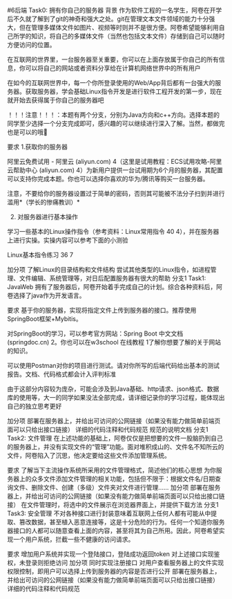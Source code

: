 #6后端
Task0: 拥有你自己的服务器
背景
作为软件工程的一名学生，阿卷在开学后不久就了解到了git的神奇和强大之处。git在管理文本文件领域的能力十分强大，但在管理多媒体文件如图片、视频等时则并不是很方便。阿卷希望能够利用自己所学的知识，将自己的多媒体文件（当然也包括文本文件）存储到自己可以随时方便访问的位置。

在互联网的世界里，一台服务器至关重要，你可以在上面存放属于你自己的所有信息，你可以将自己的网站或者资料分享给在计算机网络世界中的所有用户

在如今的互联网世界中，每一个你所登录使用的Web/App背后都有一台强大的服务器。获取服务器，学会基础Linux指令开发是进行软件工程开发的第一步，现在就开始去获得属于你自己的服务器吧

！！！注意！！！：本题有两个分支，分别为Java方向和c++方向。选择本题的同学至少选择一个分支完成即可，感兴趣的可以继续进行深入了解。当然，都做完也是可以的哦🥰

要求
1.获取你的服务器

阿里云免费试用 - 阿里云 (aliyun.com) 4（这里是试用教程：ECS试用攻略-阿里云帮助中心 (aliyun.com) 4）为新用户提供一台试用期为6个月的服务器，其配置可以支持你完成本题。你也可以选择你喜欢的华为/腾讯等购买一台服务器。

注意，不要给你的服务器设置过于简单的密码，否则其可能被不法分子扫到并进行滥用*（学长的惨痛教训）*

2. 对服务器进行基本操作

学习一些基本的Linux操作指令（参考资料：Linux常用指令 40 4），并在服务器上进行实操。实操内容可以参考下面的小测验

Linux基本指令练习 36 7

加分项
了解Linux的目录结构和文件结构
尝试其他类型的Linux指令，如进程管理、文件编辑、系统管理等，对日后配置服务器有很大的帮助
分支1 Task1: JavaWeb
拥有了服务器后，阿卷开始着手完成自己的计划。综合各种资料后，阿卷选择了java作为开发语言。

要求
基于你的服务器，实现将指定文件上传到服务器的接口。推荐使用SpringBoot框架+Mybitis。

对SpringBoot的学习，可以参考官方网站：Spring Boot 中文文档 (springdoc.cn) 2。你也可以在w3school 在线教程 1了解你想要了解的关于网站的知识。

可以使用Postman对你的项目进行测试。请对你所写的后端代码给出基本的测试报告。文档、代码格式都会计入评判标准

由于这部分内容较为庞杂，可能会涉及到Java基础、http请求、json格式、数据库的使用等，大一的同学如果没法全部完成，请详细记录你的学习过程，能体现出自己的独立思考更好

加分项
部署在服务器上，并给出可访问的公网链接（如果没有能力做简单前端页面可以只给出接口链接）
详细的代码注释和代码规范
规范的说明文档
分支1 Task2: 文件管理
在上述功能的基础上，阿卷仅仅是把想要的文件一股脑扔到自己的服务器上，并没有实现文件的“管理”功能。面对堆积成山的、文件名不知所云的文件，阿卷陷入了沉思，他决定要给这些文件添加管理系统。

要求
了解当下主流操作系统所采用的文件管理格式，简述他们的核心思想
为你服务器上的众多文件添加文件管理的相关功能，包括但不限于：根据文件名/日期查询文件、删除文件、创建（多级）文件夹对文件进行管理……
加分项
部署在服务器上，并给出可访问的公网链接（如果没有能力做简单前端页面可以只给出接口链接）
在文件管理时，将选中的文件展示在浏览器界面上，并提供下载方法
分支1 Task3: 安全管理
不对各种接口进行封装意味着互联网上任何人都有可能从中提取、篡改数据，甚至植入恶意连接等，这是十分危险的行为。任何一个知道你服务器接口的人都可以随意查看上面的内容，甚至将其为自己所用。因此，阿卷希望实现一个用户系统，拦截一些不健康的访问请求。

要求
增加用户系统并实现一个登陆接口，登陆成功返回token
对上述接口实现鉴权，未登录则拒绝访问
加分项
同时实现注册接口
对用户查看服务器上的文件实现权限控制，即用户可以选择上传到服务器的内容是否进行公开
部署在服务器上，并给出可访问的公网链接（如果没有能力做简单前端页面可以只给出接口链接）
详细的代码注释和代码规范